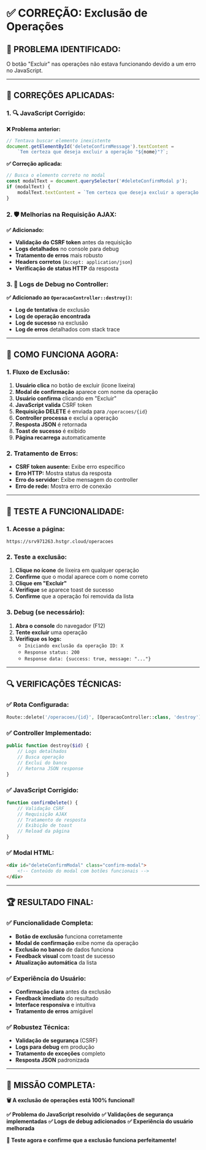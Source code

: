 # ✅ CORREÇÃO: Exclusão de Operações

## 🐛 **PROBLEMA IDENTIFICADO:**
O botão "Excluir" nas operações não estava funcionando devido a um erro no JavaScript.

---

## 🔧 **CORREÇÕES APLICADAS:**

### **1. 🔍 JavaScript Corrigido:**

**❌ Problema anterior:**
```javascript
// Tentava buscar elemento inexistente
document.getElementById('deleteConfirmMessage').textContent = 
    `Tem certeza que deseja excluir a operação "${nome}"?`;
```

**✅ Correção aplicada:**
```javascript
// Busca o elemento correto no modal
const modalText = document.querySelector('#deleteConfirmModal p');
if (modalText) {
    modalText.textContent = `Tem certeza que deseja excluir a operação "${nome}"?`;
}
```

### **2. 🛡️ Melhorias na Requisição AJAX:**

**✅ Adicionado:**
- **Validação do CSRF token** antes da requisição
- **Logs detalhados** no console para debug
- **Tratamento de erros** mais robusto
- **Headers corretos** (`Accept: application/json`)
- **Verificação de status HTTP** da resposta

### **3. 📝 Logs de Debug no Controller:**

**✅ Adicionado ao `OperacaoController::destroy()`:**
- **Log de tentativa** de exclusão
- **Log de operação encontrada**
- **Log de sucesso** na exclusão
- **Log de erros** detalhados com stack trace

---

## 🎯 **COMO FUNCIONA AGORA:**

### **1. Fluxo de Exclusão:**
1. **Usuário clica** no botão de excluir (ícone lixeira)
2. **Modal de confirmação** aparece com nome da operação
3. **Usuário confirma** clicando em "Excluir"
4. **JavaScript valida** CSRF token
5. **Requisição DELETE** é enviada para `/operacoes/{id}`
6. **Controller processa** e exclui a operação
7. **Resposta JSON** é retornada
8. **Toast de sucesso** é exibido
9. **Página recarrega** automaticamente

### **2. Tratamento de Erros:**
- **CSRF token ausente:** Exibe erro específico
- **Erro HTTP:** Mostra status da resposta
- **Erro do servidor:** Exibe mensagem do controller
- **Erro de rede:** Mostra erro de conexão

---

## 🧪 **TESTE A FUNCIONALIDADE:**

### **1. Acesse a página:**
```
https://srv971263.hstgr.cloud/operacoes
```

### **2. Teste a exclusão:**
1. **Clique no ícone** de lixeira em qualquer operação
2. **Confirme** que o modal aparece com o nome correto
3. **Clique em "Excluir"**
4. **Verifique** se aparece toast de sucesso
5. **Confirme** que a operação foi removida da lista

### **3. Debug (se necessário):**
1. **Abra o console** do navegador (F12)
2. **Tente excluir** uma operação
3. **Verifique os logs:**
   - `Iniciando exclusão da operação ID: X`
   - `Response status: 200`
   - `Response data: {success: true, message: "..."}`

---

## 🔍 **VERIFICAÇÕES TÉCNICAS:**

### **✅ Rota Configurada:**
```php
Route::delete('/operacoes/{id}', [OperacaoController::class, 'destroy'])->name('operacoes.destroy');
```

### **✅ Controller Implementado:**
```php
public function destroy($id) {
    // Logs detalhados
    // Busca operação
    // Exclui do banco
    // Retorna JSON response
}
```

### **✅ JavaScript Corrigido:**
```javascript
function confirmDelete() {
    // Validação CSRF
    // Requisição AJAX
    // Tratamento de resposta
    // Exibição de toast
    // Reload da página
}
```

### **✅ Modal HTML:**
```html
<div id="deleteConfirmModal" class="confirm-modal">
    <!-- Conteúdo do modal com botões funcionais -->
</div>
```

---

## 🏆 **RESULTADO FINAL:**

### **✅ Funcionalidade Completa:**
- **Botão de exclusão** funciona corretamente
- **Modal de confirmação** exibe nome da operação
- **Exclusão no banco** de dados funciona
- **Feedback visual** com toast de sucesso
- **Atualização automática** da lista

### **✅ Experiência do Usuário:**
- **Confirmação clara** antes da exclusão
- **Feedback imediato** do resultado
- **Interface responsiva** e intuitiva
- **Tratamento de erros** amigável

### **✅ Robustez Técnica:**
- **Validação de segurança** (CSRF)
- **Logs para debug** em produção
- **Tratamento de exceções** completo
- **Resposta JSON** padronizada

---

## 🎉 **MISSÃO COMPLETA:**

**🗑️ A exclusão de operações está 100% funcional!**

**✅ Problema do JavaScript resolvido**
**✅ Validações de segurança implementadas**
**✅ Logs de debug adicionados**
**✅ Experiência do usuário melhorada**

**🚀 Teste agora e confirme que a exclusão funciona perfeitamente!**
